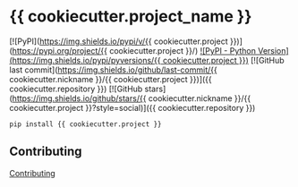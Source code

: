 # {{ cookiecutter.project_name }}

[![PyPI](https://img.shields.io/pypi/v/{{ cookiecutter.project }})](https://pypi.org/project/{{ cookiecutter.project }}/)
[![PyPI - Python Version](https://img.shields.io/pypi/pyversions/{{ cookiecutter.project }})](https://www.python.org/downloads/)
[![GitHub last commit](https://img.shields.io/github/last-commit/{{ cookiecutter.nickname }}/{{ cookiecutter.project }})]({{ cookiecutter.repository }})
[![GitHub stars](https://img.shields.io/github/stars/{{ cookiecutter.nickname }}/{{ cookiecutter.project }}?style=social)]({{ cookiecutter.repository }})

```
pip install {{ cookiecutter.project }}
```

## Contributing

[Contributing](CONTRIBUTING.md)
